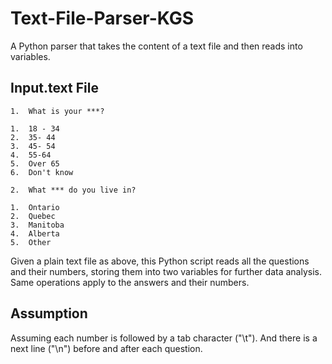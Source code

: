 # Text-File-Parser-KGS
A Python parser that takes the content of a text file and then reads into variables.

## Input.text File

```
1.	What is your ***? 
 
1.	18 - 34 
2.	35- 44 
3.	45- 54 
4.	55-64 
5.	Over 65 
6.	Don't know
 
2.	What *** do you live in? 
 
1.	Ontario
2.	Quebec
3.	Manitoba 
4.	Alberta
5.	Other
```

Given a plain text file as above, this Python script reads all the questions and their numbers, storing them into two variables for further data analysis. Same operations apply to the answers and their numbers. 

## Assumption

Assuming each number is followed by a tab character ("\t"). And there is a next line ("\n") before and after each question.
